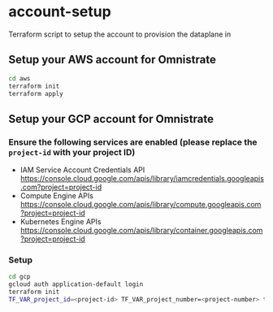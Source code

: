 # account-setup
Terraform script to setup the account to provision the dataplane in

## Setup your AWS account for Omnistrate
```bash
cd aws
terraform init
terraform apply
```

## Setup your GCP account for Omnistrate
### Ensure the following services are enabled (please replace the `project-id` with your project ID)
- IAM Service Account Credentials API
https://console.cloud.google.com/apis/library/iamcredentials.googleapis.com?project=project-id
- Compute Engine APIs
https://console.cloud.google.com/apis/library/compute.googleapis.com?project=project-id
- Kubernetes Engine APIs
https://console.cloud.google.com/apis/library/container.googleapis.com?project=project-id

### Setup
```bash
cd gcp
gcloud auth application-default login
terraform init
TF_VAR_project_id=<project-id> TF_VAR_project_number=<project-number> terraform apply
```
